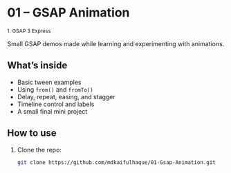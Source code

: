 # 01 – GSAP Animation   
<sub>1. GSAP 3 Express</sub>

Small GSAP demos made while learning and experimenting with animations.

## What’s inside
- Basic tween examples  
- Using `from()` and `fromTo()`  
- Delay, repeat, easing, and stagger  
- Timeline control and labels  
- A small final mini project  

## How to use
1. Clone the repo:
   ```bash
   git clone https://github.com/mdkaifulhaque/01-Gsap-Animation.git
